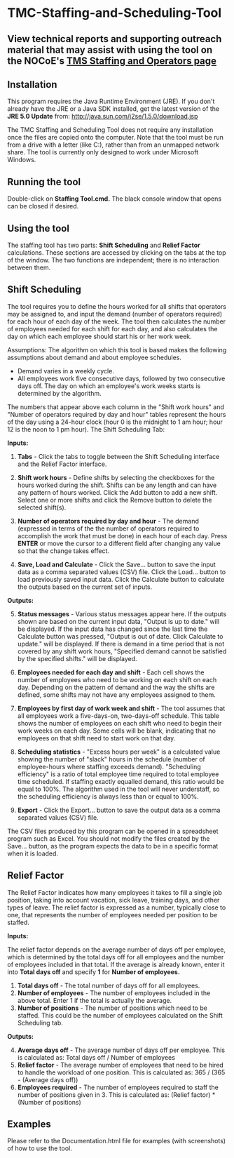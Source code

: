 # TMC-Staffing-and-Scheduling-Tool

## View technical reports and supporting outreach material that may assist with using the tool on the NOCoE's [TMS Staffing and Operators page](https://transportationops.org/traffic-management-systems-and-centers/resources-traffic-management-system-and-centers/traffic-management-systems-and-centers//staffing-and-operators)

## Installation
This program requires the Java Runtime Environment (JRE). If you don't already have the JRE or a Java SDK installed, get the latest version of the **JRE 5.0 Update** from:
http://java.sun.com/j2se/1.5.0/download.jsp

The TMC Staffing and Scheduling Tool does not require any installation once the files are copied onto the computer. Note that the tool must be run from a drive with a letter (like C:), rather than from an unmapped network share. The tool is currently only designed to work under Microsoft Windows.

## Running the tool
Double-click on **Staffing Tool.cmd.** The black console window that opens can be closed if desired.

## Using the tool
The staffing tool has two parts: **Shift Scheduling** and **Relief Factor** calculations. These sections are accessed by clicking on the tabs at the top of the window. The two functions are independent; there is no interaction between them.

## Shift Scheduling

The tool requires you to define the hours worked for all shifts that operators may be assigned to, and input the demand (number of operators required) for each hour of each day of the week. The tool then calculates the number of employees needed for each shift for each day, and also calculates the day on which each employee should start his or her work week.

Assumptions:
The algorithm on which this tool is based makes the following assumptions about demand and about employee schedules.
- Demand varies in a weekly cycle.
- All employees work five consecutive days, followed by two consecutive days off. The day on which an employee's work weeks starts is determined by the algorithm.

The numbers that appear above each column in the "Shift work hours" and "Number of operators required by day and hour" tables represent the hours of the day using a 24-hour clock (hour 0 is the midnight to 1 am hour; hour 12 is the noon to 1 pm hour).
The Shift Scheduling Tab:


**Inputs:**

1. **Tabs** - Click the tabs to toggle between the Shift Scheduling interface and the Relief Factor interface.

2. **Shift work hours** - Define shifts by selecting the checkboxes for the hours worked during the shift. Shifts can be any length and can have any pattern of hours worked. Click the Add button to add a new shift. Select one or more shifts and click the Remove button to delete the selected shift(s).

3. **Number of operators required by day and hour** - The demand (expressed in terms of the the number of operators required to accomplish the work that must be done) in each hour of each day. Press **ENTER** or move the cursor to a different field after changing any value so that the change takes effect.

4. **Save, Load and Calculate** - Click the Save... button to save the input data as a comma separated values (CSV) file. Click the Load... button to load previously saved input data. Click the Calculate button to calculate the outputs based on the current set of inputs.

**Outputs:**

5. **Status messages** - Various status messages appear here. If the outputs shown are based on the current input data, "Output is up to date." will be displayed. If the input data has changed since the last time the Calculate button was pressed, "Output is out of date. Click Calculate to update." will be displayed. If there is demand in a time period that is not covered by any shift work hours, "Specified demand cannot be satisfied by the specified shifts." will be displayed.

6. **Employees needed for each day and shift** - Each cell shows the number of employees who need to be working on each shift on each day. Depending on the pattern of demand and the way the shifts are defined, some shifts may not have any employees assigned to them.

7. **Employees by first day of work week and shift** - The tool assumes that all employees work a five-days-on, two-days-off schedule. This table shows the number of employees on each shift who need to begin their work weeks on each day. Some cells will be blank, indicating that no employees on that shift need to start work on that day.

8. **Scheduling statistics** - "Excess hours per week" is a calculated value showing the number of "slack" hours in the schedule (number of employee-hours where staffing exceeds demand). "Scheduling efficiency" is a ratio of total employee time required to total employee time scheduled. If staffing exactly equalled demand, this ratio would be equal to 100%. The algorithm used in the tool will never understaff, so the scheduling efficiency is always less than or equal to 100%.

9. **Export** - Click the Export... button to save the output data as a comma separated values (CSV) file.

The CSV files produced by this program can be opened in a spreadsheet program such as Excel. You should not modify the files created by the Save... button, as the program expects the data to be in a specific format when it is loaded.

## Relief Factor
The Relief Factor indicates how many employees it takes to fill a single job position, taking into account vacation, sick leave, training days, and other types of leave. The relief factor is expressed as a number, typically close to one, that represents the number of employees needed per position to be staffed.


**Inputs:**

The relief factor depends on the average number of days off per employee, which is determined by the total days off for all employees and the number of employees included in that total. If the average is already known, enter it into **Total days off** and specify **1** for **Number of employees.**
1. **Total days off** - The total number of days off for all employees.
2. **Number of employees** - The number of employees included in the above total. Enter 1 if the total is actually the average.
3. **Number of positions** - The number of positions which need to be staffed. This could be the number of employees calculated on the Shift Scheduling tab.

**Outputs:**

4. **Average days off** - The average number of days off per employee. This is calculated as:
  Total days off / Number of employees
5.  **Relief factor** - The average number of employees that need to be hired to handle the workload of one position. This is calculated as:
  365 / (365 - (Average days off))
6. **Employees required** - The number of employees required to staff the number of positions given in 3. This is calculated as:
  (Relief factor) * (Number of positions)

## Examples
Please refer to the Documentation.html file for examples (with screenshots) of how to use the tool. 

